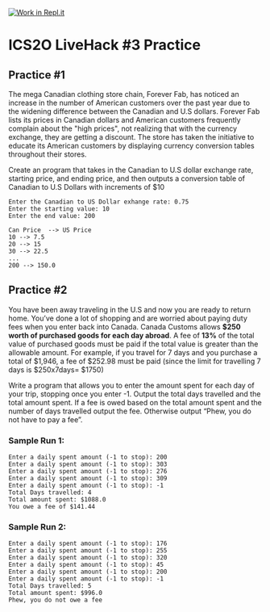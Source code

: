[![Work in Repl.it](https://classroom.github.com/assets/work-in-replit-14baed9a392b3a25080506f3b7b6d57f295ec2978f6f33ec97e36a161684cbe9.svg)](https://classroom.github.com/online_ide?assignment_repo_id=3870316&assignment_repo_type=AssignmentRepo)
# ICS2O LiveHack #3 Practice


## Practice #1

The mega Canadian clothing store chain, Forever Fab, has noticed an increase in the number 
of American customers over the past year due to the widening difference between the Canadian 
and U.S dollars.  Forever Fab lists its prices in Canadian dollars and American customers 
frequently complain about the "high prices", not realizing that with the currency exchange, 
they are getting a discount.   The store has taken the initiative to educate its American 
customers by displaying currency conversion tables throughout their stores.

Create an program that takes in the Canadian to U.S dollar exchange rate, starting price, and ending price, and then outputs a conversion table of Canadian to U.S Dollars with increments of $10

```
Enter the Canadian to US Dollar exhange rate: 0.75
Enter the starting value: 10
Enter the end value: 200

Can Price  --> US Price
10 --> 7.5
20 --> 15
30 --> 22.5
...
200 --> 150.0
```

## Practice #2

You have been away traveling in the U.S and now you are ready to return home.  You’ve done a lot of shopping and are worried about paying duty fees when you enter back into Canada.  Canada Customs allows **$250 worth of purchased goods for each day abroad**.  A fee of **13%** of the total value of purchased goods must be paid if the total value is greater than the allowable amount.   For example, if you travel for 7 days and you purchase a total of $1,946, a fee of $252.98 must be paid (since the limit for travelling 7 days is $250x7days= $1750)

Write a program that allows you to enter the amount spent for each day of your trip, stopping once you enter -1.  Output the total days travelled and the total amount spent.  If a fee is owed based on the total amount spent and the number of days travelled output the fee.  Otherwise output “Phew, you do not have to pay a fee”.

### Sample Run 1:
```
Enter a daily spent amount (-1 to stop): 200
Enter a daily spent amount (-1 to stop): 303
Enter a daily spent amount (-1 to stop): 276
Enter a daily spent amount (-1 to stop): 309
Enter a daily spent amount (-1 to stop): -1
Total Days travelled: 4
Total amount spent: $1088.0
You owe a fee of $141.44
```

### Sample Run 2:
```
Enter a daily spent amount (-1 to stop): 176  
Enter a daily spent amount (-1 to stop): 255  
Enter a daily spent amount (-1 to stop): 320  
Enter a daily spent amount (-1 to stop): 45  
Enter a daily spent amount (-1 to stop): 200  
Enter a daily spent amount (-1 to stop): -1  
Total Days travelled: 5  
Total amount spent: $996.0  
Phew, you do not owe a fee  
```


